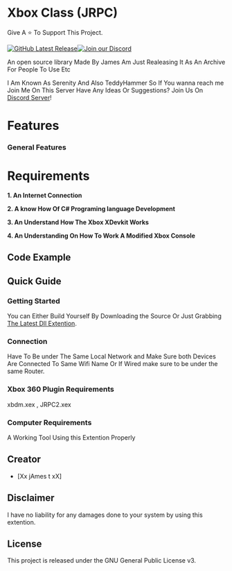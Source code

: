 #  Xbox Class (JRPC)
Give A ⭐ To Support This Project.

[![GitHub Latest Release](https://img.shields.io/badge/Latest-Release-red)](https://github.com/XboxVillain/JRPC/releases)[![Join our Discord](https://img.shields.io/badge/join%20Us-discord-7289DA)](https://discord.gg/QvdmNnfQ86)


An open source library Made By James Am Just Realeasing It As An Archive For People To Use Etc

I Am Known As Serenity And Also TeddyHammer So If You wanna reach me Join Me On This Server
Have Any Ideas Or Suggestions? Join Us On [Discord Server](https://discord.gg/VVG6geecag)!

# Features

### General Features


# Requirements
**1. An Internet Connection**

**2. A know How Of C# Programing language Development**

**3. An Understand How The Xbox XDevkit Works**

**4. An Understanding On How To Work A Modified Xbox Console**

## Code Example


## Quick Guide

### Getting Started

You can Either Build Yourself By Downloading the Source Or Just Grabbing [The Latest Dll Extention](https://github.com/XboxVillain/JRPC/releases).

### Connection

Have To Be under The Same Local Network and Make Sure both Devices Are Connected To Same Wifi Name Or If Wired make sure to be under the same Router.

### Xbox 360 Plugin Requirements
xbdm.xex , JRPC2.xex

### Computer Requirements
A Working Tool Using this Extention Properly
## Creator
* [Xx jAmes t xX]
## Disclaimer
I have no liability for any damages done to your system by using this extention.
## License
This project is released under the GNU General Public License v3.
